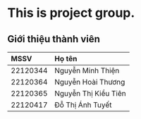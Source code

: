 # This is project group.
## Giới thiệu thành viên
| MSSV | Họ tên |
| :--- | :--- |
| 22120344 | Nguyễn Minh Thiện |
| 22120364 | Nguyễn Hoài Thương |
| 22120365 | Nguyễn Thị Kiều Tiên |
| 22120417 | Đỗ Thị Ánh Tuyết |

